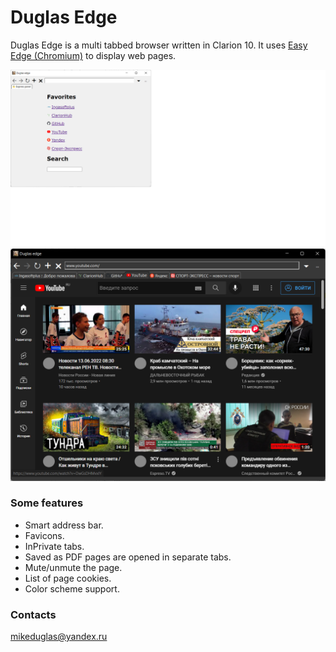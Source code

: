 # Duglas Edge
Duglas Edge is a multi tabbed browser written in Clarion 10. It uses [Easy Edge (Chromium)](http://www.ingasoftplus.com/ProductDetail.php?ProductID=304) to display web pages.  

![Starting page](https://github.com/mikeduglas/DuglasEdge/blob/master/screenshots/DuglasEdge_1.png?raw=true)     
![Many tabs opened at the same time](https://github.com/mikeduglas/DuglasEdge/blob/master/screenshots/DuglasEdge_2.png?raw=true)     

### Some features
- Smart address bar.
- Favicons.
- InPrivate tabs.
- Saved as PDF pages are opened in separate tabs.
- Mute/unmute the page.
- List of page cookies.
- Color scheme support.

### Contacts
mikeduglas@yandex.ru
